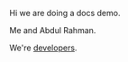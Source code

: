 Hi we are doing a docs demo.

Me and Abdul Rahman.

We're [developers](collaborators/participants/developers.md).

